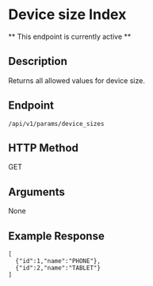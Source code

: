 # Device size Index
** This endpoint is currently active **

## Description
Returns all allowed values for device size.

## Endpoint
`/api/v1/params/device_sizes`

## HTTP Method
GET

## Arguments
None

## Example Response

```
[
  {"id":1,"name":"PHONE"},
  {"id":2,"name":"TABLET"}
]

```
